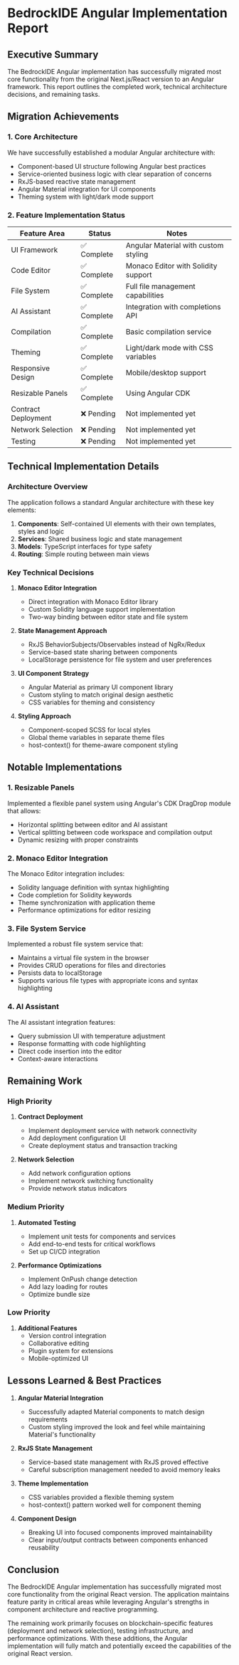 # BedrockIDE Angular Implementation Report

## Executive Summary

The BedrockIDE Angular implementation has successfully migrated most core functionality from the original Next.js/React version to an Angular framework. This report outlines the completed work, technical architecture decisions, and remaining tasks.

## Migration Achievements

### 1. Core Architecture

We have successfully established a modular Angular architecture with:

- Component-based UI structure following Angular best practices
- Service-oriented business logic with clear separation of concerns
- RxJS-based reactive state management
- Angular Material integration for UI components
- Theming system with light/dark mode support

### 2. Feature Implementation Status

| Feature Area | Status | Notes |
|--------------|--------|-------|
| UI Framework | ✅ Complete | Angular Material with custom styling |
| Code Editor | ✅ Complete | Monaco Editor with Solidity support |
| File System | ✅ Complete | Full file management capabilities |
| AI Assistant | ✅ Complete | Integration with completions API |
| Compilation | ✅ Complete | Basic compilation service |
| Theming | ✅ Complete | Light/dark mode with CSS variables |
| Responsive Design | ✅ Complete | Mobile/desktop support |
| Resizable Panels | ✅ Complete | Using Angular CDK |
| Contract Deployment | ❌ Pending | Not implemented yet |
| Network Selection | ❌ Pending | Not implemented yet |
| Testing | ❌ Pending | Not implemented yet |

## Technical Implementation Details

### Architecture Overview

The application follows a standard Angular architecture with these key elements:

1. **Components**: Self-contained UI elements with their own templates, styles and logic
2. **Services**: Shared business logic and state management 
3. **Models**: TypeScript interfaces for type safety
4. **Routing**: Simple routing between main views

### Key Technical Decisions

1. **Monaco Editor Integration**
   - Direct integration with Monaco Editor library
   - Custom Solidity language support implementation
   - Two-way binding between editor state and file system

2. **State Management Approach**
   - RxJS BehaviorSubjects/Observables instead of NgRx/Redux
   - Service-based state sharing between components
   - LocalStorage persistence for file system and user preferences

3. **UI Component Strategy**
   - Angular Material as primary UI component library
   - Custom styling to match original design aesthetic
   - CSS variables for theming and consistency

4. **Styling Approach**
   - Component-scoped SCSS for local styles
   - Global theme variables in separate theme files
   - host-context() for theme-aware component styling

## Notable Implementations

### 1. Resizable Panels

Implemented a flexible panel system using Angular's CDK DragDrop module that allows:
- Horizontal splitting between editor and AI assistant
- Vertical splitting between code workspace and compilation output
- Dynamic resizing with proper constraints

### 2. Monaco Editor Integration

The Monaco Editor integration includes:
- Solidity language definition with syntax highlighting
- Code completion for Solidity keywords
- Theme synchronization with application theme
- Performance optimizations for editor resizing

### 3. File System Service

Implemented a robust file system service that:
- Maintains a virtual file system in the browser
- Provides CRUD operations for files and directories
- Persists data to localStorage
- Supports various file types with appropriate icons and syntax highlighting

### 4. AI Assistant

The AI assistant integration features:
- Query submission UI with temperature adjustment
- Response formatting with code highlighting
- Direct code insertion into the editor
- Context-aware interactions

## Remaining Work

### High Priority

1. **Contract Deployment**
   - Implement deployment service with network connectivity
   - Add deployment configuration UI
   - Create deployment status and transaction tracking

2. **Network Selection**
   - Add network configuration options
   - Implement network switching functionality
   - Provide network status indicators

### Medium Priority

1. **Automated Testing**
   - Implement unit tests for components and services
   - Add end-to-end tests for critical workflows
   - Set up CI/CD integration

2. **Performance Optimizations**
   - Implement OnPush change detection
   - Add lazy loading for routes
   - Optimize bundle size

### Low Priority

1. **Additional Features**
   - Version control integration
   - Collaborative editing
   - Plugin system for extensions
   - Mobile-optimized UI

## Lessons Learned & Best Practices

1. **Angular Material Integration**
   - Successfully adapted Material components to match design requirements
   - Custom styling improved the look and feel while maintaining Material's functionality

2. **RxJS State Management**
   - Service-based state management with RxJS proved effective
   - Careful subscription management needed to avoid memory leaks

3. **Theme Implementation**
   - CSS variables provided a flexible theming system
   - host-context() pattern worked well for component theming

4. **Component Design**
   - Breaking UI into focused components improved maintainability
   - Clear input/output contracts between components enhanced reusability

## Conclusion

The BedrockIDE Angular implementation has successfully migrated most core functionality from the original React version. The application maintains feature parity in critical areas while leveraging Angular's strengths in component architecture and reactive programming.

The remaining work primarily focuses on blockchain-specific features (deployment and network selection), testing infrastructure, and performance optimizations. With these additions, the Angular implementation will fully match and potentially exceed the capabilities of the original React version.